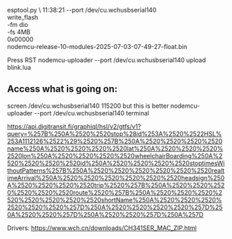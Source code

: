 

 esptool.py \                                                                                                         11:38:21
  --port /dev/cu.wchusbserial140 \
  write_flash \
    -fm dio \
    -fs 4MB \
    0x00000 \
    nodemcu-release-10-modules-2025-07-03-07-49-27-float.bin

Press RST
nodemcu-uploader --port /dev/cu.wchusbserial140 upload blink.lua 

## Access what is going on:
screen /dev/cu.wchusbserial140 115200
but this is better
nodemcu-uploader --port /dev/cu.wchusbserial140 terminal    

https://api.digitransit.fi/graphiql/hsl/v2/gtfs/v1?query=%257B%250A%2520%2520stop%28id%253A%2520%2522HSL%253A1112126%2522%29%2520%257B%250A%2520%2520%2520%2520name%250A%2520%2520%2520%2520lat%250A%2520%2520%2520%2520lon%250A%2520%2520%2520%2520wheelchairBoarding%250A%2520%2520%2520%2520id%250A%2520%2520%2520%2520stoptimesWithoutPatterns%257B%250A%2520%2520%2520%2520%2520%2520realtimeArrival%250A%2520%2520%2520%2520%2520%2520headsign%250A%2520%2520%2520%2520trip%2520%257B%250A%2520%2520%2520%2520%2520%2520route%2520%257B%250A%2520%2520%2520%2520%2520%2520%2520%2520shortName%250A%2520%2520%2520%2520%2520%2520%257D%250A%2520%2520%2520%2520%257D%250A%2520%2520%257D%250A%2520%2520%257D%250A%257D

Drivers:
https://www.wch.cn/downloads/CH341SER_MAC_ZIP.html
